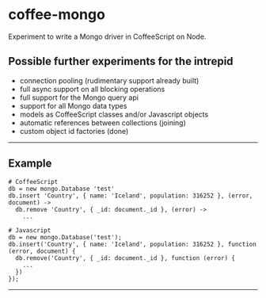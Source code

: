 coffee-mongo
============

Experiment to write a Mongo driver in CoffeeScript on Node.

Possible further experiments for the intrepid
---------------------------------------------
* connection pooling (rudimentary support already built)
* full async support on all blocking operations
* full support for the Mongo query api
* support for all Mongo data types
* models as CoffeeScript classes and/or Javascript objects
* automatic references between collections (joining)
* custom object id factories (done)

---

Example
-------

    # CoffeeScript
    db = new mongo.Database 'test'
    db.insert 'Country', { name: 'Iceland', population: 316252 }, (error, document) ->
      db.remove 'Country', { _id: document._id }, (error) ->
        ...

    # Javascript
    db = new mongo.Database('test');
    db.insert('Country', { name: 'Iceland', population: 316252 }, function (error, document) {
      db.remove('Country', { _id: document._id }, function (error) {
        ...
      })
    });

---

